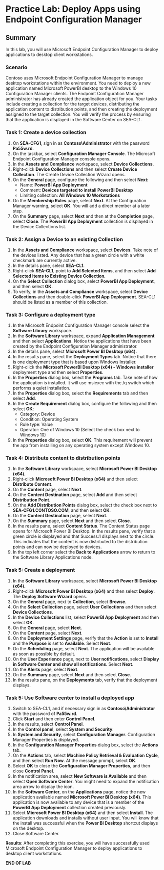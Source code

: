 # Practice Lab: Deploy Apps using Endpoint Configuration Manager

## Summary

In this lab, you will use Microsoft Endpoint Configuration Manager to deploy applications to desktop client workstations. 

### Scenario

Contoso uses Microsoft Endpoint Configuration Manager to manage desktop workstations within the environment. You need to deploy a new application named Microsoft PowerBI desktop to the Windows 10 Configuration Manager clients. The Endpoint Configuration Manager administrator has already created the application object for you. Your tasks include creating a collection for the target devices, distributing the application content to distribution points, and then creating the deployment assigned to the target collection. You will verify the process by ensuring that the application is displayed in the Software Center on SEA-CL1.

### Task 1: Create a device collection

1. On **SEA-CFG1**, sign in as **Contoso\\Administrator** with the password **Pa55w.rd**.
2. On the taskbar, select **Configuration Manager Console**. The Microsoft Endpoint Configuration Manager console opens.
3. In the **Assets and Compliance** workspace, select **Device Collections**. 
4. Right-click **Device Collections** and then select **Create Device Collection**. The Create Device Collection Wizard opens.
5. On the **General** page, configure the following and then select **Next**:
   - Name: **PowerBI App Deployment**
   - Comment: **Devices targeted to install PowerBI Desktop**
   - Limiting collection: **All Windows 10 Workstations**
6. On the **Membership Rules** page, select **Next**. At the Configuration Manager warning, select **OK**. You will add a direct member at a later step.
7. On the **Summary** page, select **Next** and then at the **Completion** page, select **Close**. The **PowerBI App Deployment** collection is displayed in the Device Collections list.

### Task 2: Assign a Device to an existing Collection

1.  In the **Assets and Compliance** workspace, select **Devices**. Take note of the devices listed. Any device that has a green circle with a white checkmark are currently active.
2.  In the details pane, select **SEA-CL1**.
3.  Right-click **SEA-CL1**, point to **Add Selected Items**, and then select **Add Selected Items to Existing Device Collection**.
4.  On the **Select Collection** dialog box, select **PowerBI App Deployment**, and then select **OK**.
5.  To verify, in the **Assets and Compliance** workspace, select **Device Collections** and then double-click **PowerBI App Deployment**. SEA-CL1 should be listed as a member of this collection.

### Task 3: Configure a deployment type 

1.  In the Microsoft Endpoint Configuration Manager console select the **Software Library** workspace.
2.  In the **Software Library** workspace, expand **Application Management** and then select **Applications**. Notice the applications that have been created by the Endpoint Configuration Manager administrator.
3.  In the details pane, select **Microsoft Power BI Desktop (x64)**.
4.  In the results pane, select the **Deployment Types** tab. Notice that there is one deployment type that is based upon Windows Installer.
5.  Right-click the **Microsoft PowerBI Desktop (x64) - Windows installer** deployment type and then select **Properties**.
6.  In the **Properties** dialog box, select the **Programs** tab. Take note of how the application is installed. It will use msiexec with the /q switch which performs a quiet installation.
7.  In the **Properties** dialog box, select the **Requirements** tab and then select **Add**. 
8.  In the **Create Requirement** dialog box, configure the following and then select **OK**:
    - Category: Device
    - Condition: Operating System
    - Rule type: Value
    - Operator: One of Windows 10 (Select the check box next to Windows 10)
9.  In the **Properties** dialog box, select **OK**. This requirement will prevent the app from installing on any operating system except Windows 10.

### Task 4: Distribute content to distribution points 

1.  In the **Software Library** workspace, select **Microsoft Power BI Desktop (x64)**.
2.  Right-click **Microsoft Power BI Desktop (x64)** and then select **Distribute Content**.
3.  On the **Content** page, select **Next**.
4.  On the **Content Destination** page, select **Add** and then select **Distribution Point**.
5.  On the **Add Distribution Points** dialog box, select the check box next to **SEA-CFG1.CONTOSO.COM**, and then select **OK**.
6.  On the **Content Destination** page, select **Next**.
7.  On the **Summary** page, select **Next** and then select **Close**.
8.  In the results pane, select **Content Status**. The Content Status page opens for Microsoft Power BI Desktop. In the results pane, verify that a green circle is displayed and that Success:1 displays next to the circle. This indicates that the content is now distributed to the distribution points and can now be deployed to devices.
9.  In the top left corner select the **Back to Applications** arrow to return to the Software Library Applications node.

### Task 5: Create a deployment

1.  In the **Software Library** workspace, select **Microsoft Power BI Desktop (x64)**.
2.  Right-click **Microsoft Power BI Desktop (x64)** and then select **Deploy**. The **Deploy Software Wizard** opens.
3.  On the **General** page, next to **Collection**, select **Browse**.
4.  On the **Select Collection** page, select **User Collections** and then select **Device Collections**.
5.  In the **Device Collections** list, select **PowerBI App Deployment** and then select **OK**.
6.  On the **General** page, select **Next**.
7.  On the **Content** page, select **Next**. 
8.  On the **Deployment Settings** page, verify that the **Action** is set to **Install** and the **Purpose** is set to **Available**. Select **Next**.
9.  On the **Scheduling** page, select **Next**. The application will be available as soon as possible by default.
10.  On the **User Experience** page, next to **User notifications**, select **Display in Software Center and show all notifications**. Select **Next**.
11.  On the **Alerts** page, select **Next**.
12.  On the **Summary** page, select **Next** and then select **Close**. 
13.  In the results pane, on the **Deployments** tab, verify that the deployment displays.

### Task 5: Use Software center to install a deployed app

1.  Switch to SEA-CL1, and if necessary sign in as **Contoso\\Administrator** with the password of **Pa55w.rd**.
2.  Click **Start** and then enter **Control Panel**.
3.  In the results, select **Control Panel**.
4.  In the **Control panel**, select **System and Security**.
5.  In **System and Security**, select **Configuration Manager**. Configuration Manager Properties is displayed.
6.  In the **Configuration Manager Properties** dialog box, select the **Actions** tab.
7.  On the **Actions** tab, select **Machine Policy Retrieval & Evaluation Cycle**, and then select **Run Now**. At the message prompt, select **OK**.
8.  Select **OK** to close the **Configuration Manager Properties**, and then close **Control Panel**. 
9.  In the notification area, select **New Software is Available** and then select **Open Software Center**. You might need to expand the notification area arrow to display the icon.
10.  In the **Software Center**, on the **Applications** page, notice the new application available named **Microsoft Power BI Desktop (x64)**. This application is now available to any device that is a member of the **PowerBI App Deployment** collection created previously.
11.  Select **Microsoft Power BI Desktop (x64)** and then select **Install**. The application downloads and installs without user input. You will know that the install was successful when the **Power BI Desktop** shortcut displays on the desktop.
12.  Close Software Center.

**Results**: After completing this exercise, you will have successfully used Microsoft Endpoint Configuration Manager to deploy applications to desktop client workstations.

**END OF LAB**